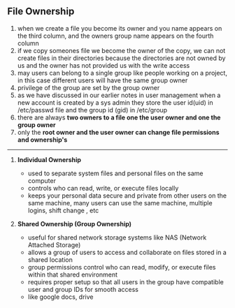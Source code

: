 ## File Ownership
1. when we create a file you become its owner and you name appears on the third column, and the owners group name appears on the fourth column
2. if we copy someones file we become the owner of the copy, we can not create files in their directories because the directories are not owned by us and the owner has not provided us with the write access
3. may users can belong to a single group like people working on a project, in this case different users will have the same group owner
4. privilege of the group are set by the group owner
5. as we have discussed in our earlier notes in user management when a new account is created by a sys admin they store the user id(uid) in /etc/passwd file and the group id (gid) in /etc/group
6. there are always **two owners to a file one the user owner and one the group owner**
7. only the **root owner and the user owner can change file permissions and ownership's**

---
1. **Individual Ownership**
   - used to separate system files and personal files on the same computer
   - controls who can read, write, or execute files locally
   - keeps your personal data secure and private from other users on the same machine, many users can use the same machine, multiple logins, shift change , etc

2. **Shared Ownership (Group Ownership)**
   - useful for shared network storage systems like NAS (Network Attached Storage)
   - allows a group of users to access and collaborate on files stored in a shared location
   - group permissions control who can read, modify, or execute files within that shared environment
   - requires proper setup so that all users in the group have compatible user and group IDs for smooth access
   - like google docs, drive